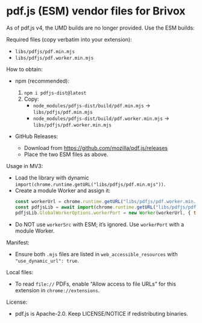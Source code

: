 # pdf.js (ESM) vendor files for Brivox

As of pdf.js v4, the UMD builds are no longer provided. Use the ESM builds:

Required files (copy verbatim into your extension):
- `libs/pdfjs/pdf.min.mjs`
- `libs/pdfjs/pdf.worker.min.mjs`

How to obtain:
- npm (recommended):
    1) `npm i pdfjs-dist@latest`
    2) Copy:
        - `node_modules/pdfjs-dist/build/pdf.min.mjs`        → `libs/pdfjs/pdf.min.mjs`
        - `node_modules/pdfjs-dist/build/pdf.worker.min.mjs` → `libs/pdfjs/pdf.worker.min.mjs`

- GitHub Releases:
    - Download from https://github.com/mozilla/pdf.js/releases
    - Place the two ESM files as above.

Usage in MV3:
- Load the library with dynamic `import(chrome.runtime.getURL("libs/pdfjs/pdf.min.mjs"))`.
- Create a module Worker and assign it:
  ```js
  const workerUrl = chrome.runtime.getURL("libs/pdfjs/pdf.worker.min.mjs");
  const pdfjsLib = await import(chrome.runtime.getURL("libs/pdfjs/pdf.min.mjs"));
  pdfjsLib.GlobalWorkerOptions.workerPort = new Worker(workerUrl, { type: "module" });
  ```
- Do NOT use `workerSrc` with ESM; it’s ignored. Use `workerPort` with a module Worker.

Manifest:
- Ensure both `.mjs` files are listed in `web_accessible_resources` with `"use_dynamic_url": true`.

Local files:
- To read `file://` PDFs, enable “Allow access to file URLs” for this extension in `chrome://extensions`.

License:
- pdf.js is Apache-2.0. Keep LICENSE/NOTICE if redistributing binaries.